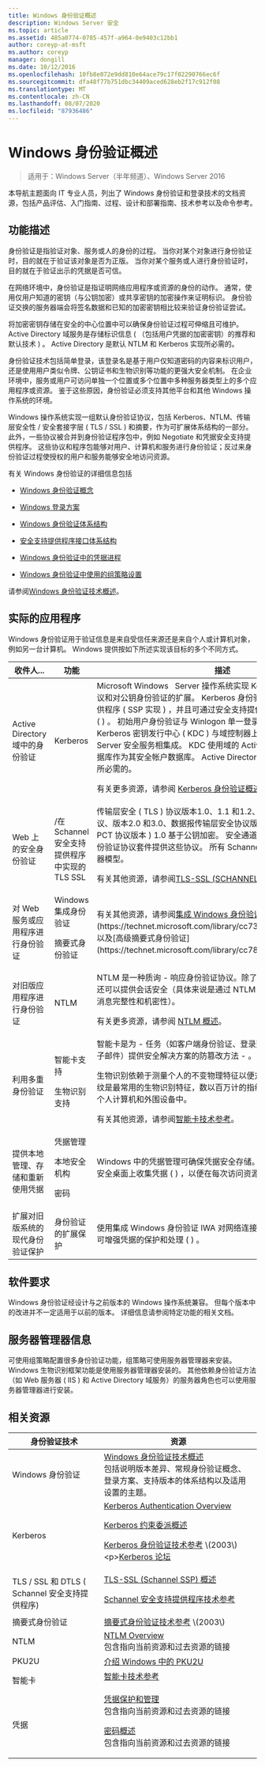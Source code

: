 ```yaml
---
title: Windows 身份验证概述
description: Windows Server 安全
ms.topic: article
ms.assetid: 485a0774-0785-457f-a964-0e9403c12bb1
author: coreyp-at-msft
ms.author: coreyp
manager: dongill
ms.date: 10/12/2016
ms.openlocfilehash: 10fb8e072e9dd810e64ace79c17f02290766ec6f
ms.sourcegitcommit: dfa48f77b751dbc34409aced628eb2f17c912f08
ms.translationtype: MT
ms.contentlocale: zh-CN
ms.lasthandoff: 08/07/2020
ms.locfileid: "87936486"
---
```

# <a name="windows-authentication-overview"></a>Windows 身份验证概述

>适用于：Windows Server（半年频道）、Windows Server 2016

本导航主题面向 IT 专业人员，列出了 Windows 身份验证和登录技术的文档资源，包括产品评估、入门指南、过程、设计和部署指南、技术参考以及命令参考。

## <a name="feature-description"></a>功能描述
身份验证是指验证对象、服务或人的身份的过程。 当你对某个对象进行身份验证时，目的就在于验证该对象是否为正版。 当你对某个服务或人进行身份验证时，目的就在于验证出示的凭据是否可信。

在网络环境中，身份验证是指证明网络应用程序或资源的身份的动作。 通常，使用仅用户知道的密钥（与公钥加密）或共享密钥的加密操作来证明标识。 身份验证交换的服务器端会将签名数据和已知的加密密钥相比较来验证身份验证尝试。

将加密密钥存储在安全的中心位置中可以确保身份验证过程可伸缩且可维护。 Active Directory 域服务是存储标识信息 \( （包括用户凭据的加密密钥）的推荐和默认技术 \) 。 Active Directory 是默认 NTLM 和 Kerberos 实现所必需的。

身份验证技术包括简单登录，该登录名是基于用户仅知道密码的内容来标识用户，还是使用用户类似令牌、公钥证书和生物识别等功能的更强大安全机制。 在企业环境中，服务或用户可访问单独一个位置或多个位置中多种服务器类型上的多个应用程序或资源。 鉴于这些原因，身份验证必须支持其他平台和其他 Windows 操作系统的环境。

Windows 操作系统实现一组默认身份验证协议，包括 Kerberos、NTLM、传输层安全性 \/ 安全套接字层 \( TLS \/ SSL \) 和摘要，作为可扩展体系结构的一部分。 此外，一些协议被合并到身份验证程序包中，例如 Negotiate 和凭据安全支持提供程序。 这些协议和程序包能够对用户、计算机和服务进行身份验证；反过来身份验证过程使授权的用户和服务能够安全地访问资源。

有关 Windows 身份验证的详细信息包括

-   [Windows 身份验证概念](windows-authentication-concepts.md)

-   [Windows 登录方案](windows-logon-scenarios.md)

-   [Windows 身份验证体系结构](windows-authentication-architecture.md)

-   [安全支持提供程序接口体系结构](security-support-provider-interface-architecture.md)

-   [Windows 身份验证中的凭据进程](credentials-processes-in-windows-authentication.md)

-   [Windows 身份验证中使用的组策略设置](group-policy-settings-used-in-windows-authentication.md)

请参阅[Windows 身份验证技术概述](windows-authentication-technical-overview.md)。

## <a name="practical-applications"></a>实际的应用程序
Windows 身份验证用于验证信息是来自受信任来源还是来自个人或计算机对象，例如另一台计算机。 Windows 提供按如下所述实现该目标的多个不同方式。

|收件人...|功能|描述|
|----|------|--------|
|Active Directory 域中的身份验证|Kerberos|Microsoft Windows &nbsp; Server 操作系统实现 Kerberos 版本5身份验证协议和对公钥身份验证的扩展。 Kerberos 身份验证客户端作为安全支持提供程序 \( SSP 实现 \) ，并且可通过安全支持提供程序接口 SSPI 进行访问 \( \) 。 初始用户身份验证与 Winlogon 单一登录 \- 体系结构集成。 Kerberos 密钥发行中心 \( KDC \) 与域控制器上运行的其他 Windows Server 安全服务相集成。 KDC 使用域的 Active Directory 目录服务数据库作为其安全帐户数据库。 Active Directory 是默认 Kerberos 实现所必需的。<p>有关更多资源，请参阅 [Kerberos 身份验证概述](../kerberos/kerberos-authentication-overview.md)。|
|Web 上的安全身份验证|\/在 Schannel 安全支持提供程序中实现的 TLS SSL|传输层安全 \( TLS \) 协议版本1.0、1.1 和1.2、安全套接字层 \( SSL \) 协议、版本2.0 和3.0、数据报传输层安全协议版本1.0 和专用通信传输 \( PCT 协议版本 \) 1.0 基于公钥加密。 安全通道 \( Schannel \) 提供程序身份验证协议套件提供这些协议。 所有 Schannel 协议使用客户端和服务器模型。<p>有关其他资源，请参阅[TLS-SSL &#40;SCHANNEL SSP&#41; 概述](../tls/tls-ssl-schannel-ssp-overview.md)。|
|对 Web 服务或应用程序进行身份验证|Windows 集成身份验证<p>摘要式身份验证|有关其他资源，请参阅[集成 Windows 身份验证](https://technet.microsoft.com/library/cc758557(v=WS.10).aspx)和[摘要式身份验证](https://technet.microsoft.com/library/cc738318(v=ws.10).aspx)，以及[高级摘要式身份验证](https://technet.microsoft.com/library/cc783131(v=ws.10).aspx)。|
|对旧版应用程序进行身份验证|NTLM|NTLM 是一种质询 \- 响应身份验证协议。除了身份验证外，NTLM 协议还可以提供会话安全（具体来说是通过 NTLM 中的签名和密封功能提供消息完整性和机密性）。<p>有关更多资源，请参阅 [NTLM 概述](../kerberos/ntlm-overview.md)。|
|利用多重身份验证|智能卡支持<p>生物识别支持|智能卡是为 \- 任务（如客户端身份验证、登录到域、代码签名和保护电子邮件）提供安全解决方案的防篡改方法 \- 。<p>生物识别依赖于测量个人的不变物理特征以便对此人进行唯一标识。 指纹是最常用的生物识别特征，数以百万计的指纹生物识别设备都嵌入到个人计算机和外围设备中。<p>有关其他资源，请参阅[智能卡技术参考](https://technet.microsoft.com/itpro/windows/keep-secure/smart-card-windows-smart-card-technical-reference)。 |
|提供本地管理、存储和重新使用凭据|凭据管理<p>本地安全机构<p>密码|Windows 中的凭据管理可确保凭据安全存储。 可以通过应用或网站在安全桌面上收集凭据 \( \) ，以便在每次访问资源时显示正确的凭据。<p>
|扩展对旧版系统的现代身份验证保护|身份验证的扩展保护|使用集成 Windows 身份验证 IWA 对网络连接进行身份验证时，此功能可增强凭据的保护和处理 \( \) 。|

## <a name="software-requirements"></a>软件要求
Windows 身份验证经设计与之前版本的 Windows 操作系统兼容。 但每个版本中的改进并不一定适用于以前的版本。 详细信息请参阅特定功能的相关文档。

## <a name="server-manager-information"></a>服务器管理器信息
可使用组策略配置很多身份验证功能，组策略可使用服务器管理器来安装。 Windows 生物识别框架功能是使用服务器管理器安装的。 其他依赖身份验证方法（如 Web 服务器 \( IIS \) 和 Active Directory 域服务）的服务器角色也可以使用服务器管理器进行安装。

## <a name="related-resources"></a>相关资源

|身份验证技术|资源|
|----------------|-------|
|Windows 身份验证|[Windows 身份验证技术概述](../windows-authentication/windows-authentication-technical-overview.md)<br />包括说明版本差异、常规身份验证概念、登录方案、支持版本的体系结构以及适用设置的主题。|
|Kerberos|[Kerberos Authentication Overview](../kerberos/kerberos-authentication-overview.md)<p>[Kerberos 约束委派概述](../kerberos/kerberos-constrained-delegation-overview.md)<p>[Kerberos 身份验证技术参考](https://technet.microsoft.com/library/cc739058(v=ws.10).aspx) \(2003\)<p>[Kerberos 论坛](https://docs.microsoft.com/answers/topics/windows-server-security.html)|
|TLS \/ SSL 和 DTLS \( Schannel 安全支持提供程序\)|[TLS-SSL &#40;Schannel SSP&#41; 概述](../tls/tls-ssl-schannel-ssp-overview.md)<p>[Schannel 安全支持提供程序技术参考](../tls/schannel-security-support-provider-technical-reference.md)|
|摘要式身份验证|[摘要式身份验证技术参考](https://technet.microsoft.com/library/cc782794(v=ws.10).aspx) \(2003\)|
|NTLM|[NTLM Overview](../kerberos/ntlm-overview.md)<br />包含指向当前资源和过去资源的链接|
|PKU2U|[介绍 Windows 中的 PKU2U](https://technet.microsoft.com/library/dd560634(v=ws.10).aspx)|
|智能卡|[智能卡技术参考](https://technet.microsoft.com/itpro/windows/keep-secure/smart-card-windows-smart-card-technical-reference)<p>
|凭据|[凭据保护和管理](../credentials-protection-and-management/credentials-protection-and-management.md)<br />包含指向当前资源和过去资源的链接<p>[密码概述](../kerberos/passwords-overview.md)<br />包含指向当前资源和过去资源的链接|


